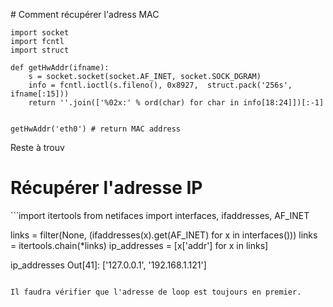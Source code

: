 # Comment récupérer l'adress MAC
```
import socket
import fcntl
import struct

def getHwAddr(ifname):
    s = socket.socket(socket.AF_INET, socket.SOCK_DGRAM)
    info = fcntl.ioctl(s.fileno(), 0x8927,  struct.pack('256s', ifname[:15]))
    return ''.join(['%02x:' % ord(char) for char in info[18:24]])[:-1]


getHwAddr('eth0') # return MAC address
```
Reste à trouv

# Récupérer l'adresse IP

``̀
import itertools
from netifaces import interfaces, ifaddresses, AF_INET

links = filter(None, (ifaddresses(x).get(AF_INET) for x in interfaces()))
links = itertools.chain(*links)
ip_addresses = [x['addr'] for x in links]

ip_addresses
Out[41]: ['127.0.0.1', '192.168.1.121']
```

Il faudra vérifier que l'adresse de loop est toujours en premier.
